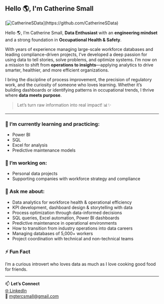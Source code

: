 ## Hello 🌎, I'm Catherine Small

[![CatherineSData](https://drive.google.com/uc?export=view&id=1EwtLPzZ1QOrOLbn-yd2xjXOxqccdKUw_)](https://github.com/CatherineSData)


Hello 🌎, I’m Catherine Small, **Data Enthusiast** with an **engineering mindset** and a strong foundation in **Occupational Health & Safety**.

With years of experience managing large-scale workforce databases and leading compliance-driven projects, I’ve developed a deep passion for using data to tell stories, solve problems, and optimize systems. I’m now on a mission to shift from **operations to insights**—applying analytics to drive smarter, healthier, and more efficient organizations.

I bring the discipline of process improvement, the precision of regulatory work, and the curiosity of someone who loves learning. Whether it’s building dashboards or identifying patterns in occupational trends, I thrive where **data meets purpose**.

> Let’s turn raw information into real impact! 📊✨

---

### 🔭 I’m currently learning and practicing:
- Power BI
- SQL
- Excel for analysis
- Predictive maintenance models

### 🌱 I’m working on:
- Personal data projects
- Supporting companies with workforce strategy and compliance

### 💬 Ask me about:
- Data analytics for workforce health & operational efficiency  
- KPI development, dashboard design & storytelling with data  
- Process optimization through data-informed decisions  
- SQL queries, Excel automation, Power BI dashboards  
- Predictive maintenance in operational environments  
- How to transition from industry operations into data careers  
- Managing databases of 5,000+ workers  
- Project coordination with technical and non-technical teams  

### ⚡ Fun Fact
I’m a curious introvert who loves data as much as I love cooking good food for friends.

---

📫 **Let’s Connect**  
[🌐 LinkedIn](https://www.linkedin.com/in/catherine-small1517/)  
📧 mgtercsmall@gmail.com
